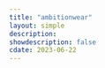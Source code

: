 ```yaml
---
title: "ambitionwear"
layout: simple
description: 
showdescription: false
cdate: 2023-06-22
---
```


